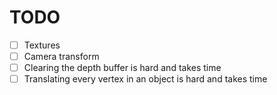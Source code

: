 TODO
====
- [ ] Textures
- [ ] Camera transform
- [ ] Clearing the depth buffer is hard and takes time
- [ ] Translating every vertex in an object is hard and takes time
